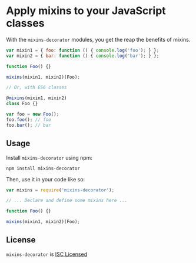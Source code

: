 # Apply mixins to your JavaScript classes

With the `mixins-decorator` modules, you get the reap the benefits of mixins.

```javascript
var mixin1 = { foo: function () { console.log('foo'); } };
var mixin2 = { bar: function () { console.log('bar'); } };

function Foo() {}

mixins(mixin1, mixin2)(Foo);

// Or, with ES6 classes

@mixins(mixin1, mixin2)
class Foo {}

var foo = new Foo();
foo.foo(); // foo
foo.bar(); // bar
```

## Usage

Install `mixins-decorator` using npm:

```shell
npm install mixins-decorator
```

Then, use it in your code like so:

```javascript
var mixins = require('mixins-decorator');

// ... Declare and define some mixins here ...

function Foo() {}

mixins(mixin1, mixin2)(Foo);
```

## License

`mixins-decorator` is [ISC Licensed](https://github.com/shovon/mixins/blob/master/LICENSE)
